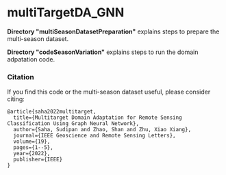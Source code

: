 # multiTargetDA_GNN

**Directory "multiSeasonDatasetPreparation"** explains steps to prepare the multi-season dataset.

**Directory "codeSeasonVariation"** explains steps to run the domain adpatation code.


### Citation
If you find this code or the multi-season dataset useful, please consider citing:
```[bibtex]
@article{saha2022multitarget,
  title={Multitarget Domain Adaptation for Remote Sensing Classification Using Graph Neural Network},
  author={Saha, Sudipan and Zhao, Shan and Zhu, Xiao Xiang},
  journal={IEEE Geoscience and Remote Sensing Letters},
  volume={19},
  pages={1--5},
  year={2022},
  publisher={IEEE}
}
```
